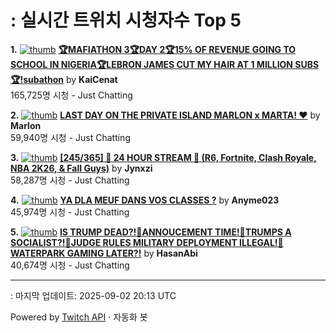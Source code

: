 # : 실시간 트위치 시청자수 Top 5

**1.** [![thumb](https://static-cdn.jtvnw.net/previews-ttv/live_user_kaicenat-320x180.jpg)](https://twitch.tv/KaiCenat)
**[🏆MAFIATHON 3🏆DAY 2🏆15% OF REVENUE GOING TO SCHOOL IN NIGERIA🏆LEBRON JAMES CUT MY HAIR AT 1 MILLION SUBS🏆!subathon](https://twitch.tv/KaiCenat)** by **KaiCenat**<br>165,725명 시청  - Just Chatting

**2.** [![thumb](https://static-cdn.jtvnw.net/previews-ttv/live_user_marlon-320x180.jpg)](https://twitch.tv/Marlon)
**[LAST DAY ON THE PRIVATE ISLAND MARLON x MARTA! ❤️](https://twitch.tv/Marlon)** by **Marlon**<br>59,940명 시청  - Just Chatting

**3.** [![thumb](https://static-cdn.jtvnw.net/previews-ttv/live_user_jynxzi-320x180.jpg)](https://twitch.tv/Jynxzi)
**[[245/365] 🚨 24 HOUR STREAM 🚨 (R6, Fortnite, Clash Royale, NBA 2K26, & Fall Guys)](https://twitch.tv/Jynxzi)** by **Jynxzi**<br>58,287명 시청  - Just Chatting

**4.** [![thumb](https://static-cdn.jtvnw.net/previews-ttv/live_user_anyme023-320x180.jpg)](https://twitch.tv/Anyme023)
**[YA DLA MEUF DANS VOS CLASSES ?](https://twitch.tv/Anyme023)** by **Anyme023**<br>45,974명 시청  - Just Chatting

**5.** [![thumb](https://static-cdn.jtvnw.net/previews-ttv/live_user_hasanabi-320x180.jpg)](https://twitch.tv/HasanAbi)
**[IS TRUMP DEAD?!🌊ANNOUCEMENT TIME!🌊TRUMPS A SOCIALIST?!🌊JUDGE RULES MILITARY DEPLOYMENT ILLEGAL!🌊WATERPARK GAMING LATER?!](https://twitch.tv/HasanAbi)** by **HasanAbi**<br>40,674명 시청  - Just Chatting


---
: 마지막 업데이트: 2025-09-02 20:13 UTC

Powered by [Twitch API](https://dev.twitch.tv/docs/api/reference) · 자동화 봇